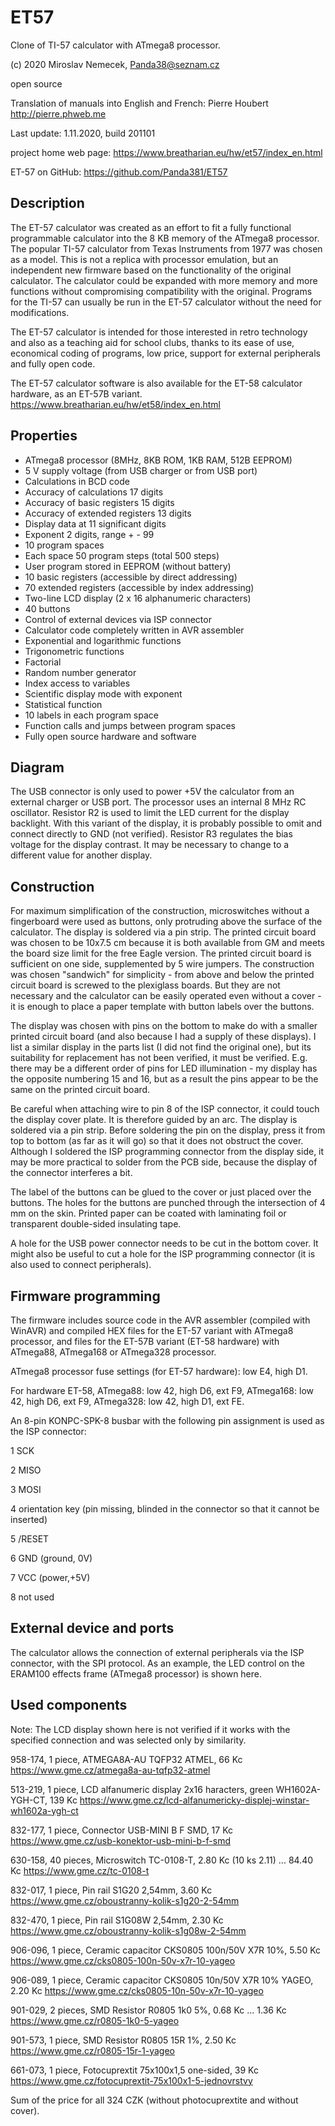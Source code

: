 # ET57
Clone of TI-57 calculator with ATmega8 processor.

(c) 2020 Miroslav Nemecek, Panda38@seznam.cz

open source

Translation of manuals into English and French: Pierre Houbert http://pierre.phweb.me

Last update: 1.11.2020, build 201101

project home web page: https://www.breatharian.eu/hw/et57/index_en.html

ET-57 on GitHub: https://github.com/Panda381/ET57


Description
-----------
The ET-57 calculator was created as an effort to fit a fully functional programmable calculator into the 8 KB memory of the ATmega8 processor. The popular TI-57 calculator from Texas Instruments from 1977 was chosen as a model. This is not a replica with processor emulation, but an independent new firmware based on the functionality of the original calculator. The calculator could be expanded with more memory and more functions without compromising compatibility with the original. Programs for the TI-57 can usually be run in the ET-57 calculator without the need for modifications.

The ET-57 calculator is intended for those interested in retro technology and also as a teaching aid for school clubs, thanks to its ease of use, economical coding of programs, low price, support for external peripherals and fully open code.

The ET-57 calculator software is also available for the ET-58 calculator hardware, as an ET-57B variant. https://www.breatharian.eu/hw/et58/index_en.html


Properties
----------
- ATmega8 processor (8MHz, 8KB ROM, 1KB RAM, 512B EEPROM)
- 5 V supply voltage (from USB charger or from USB port)
- Calculations in BCD code
- Accuracy of calculations 17 digits
- Accuracy of basic registers 15 digits
- Accuracy of extended registers 13 digits
- Display data at 11 significant digits
- Exponent 2 digits, range + - 99
- 10 program spaces
- Each space 50 program steps (total 500 steps)
- User program stored in EEPROM (without battery)
- 10 basic registers (accessible by direct addressing)
- 70 extended registers (accessible by index addressing)
- Two-line LCD display (2 x 16 alphanumeric characters)
- 40 buttons
- Control of external devices via ISP connector
- Calculator code completely written in AVR assembler
- Exponential and logarithmic functions
- Trigonometric functions
- Factorial
- Random number generator
- Index access to variables
- Scientific display mode with exponent
- Statistical function
- 10 labels in each program space
- Function calls and jumps between program spaces
- Fully open source hardware and software


Diagram
-------
The USB connector is only used to power +5V the calculator from an external charger or USB port. The processor uses an internal 8 MHz RC oscillator. Resistor R2 is used to limit the LED current for the display backlight. With this variant of the display, it is probably possible to omit and connect directly to GND (not verified). Resistor R3 regulates the bias voltage for the display contrast. It may be necessary to change to a different value for another display.


Construction
------------
For maximum simplification of the construction, microswitches without a fingerboard were used as buttons, only protruding above the surface of the calculator. The display is soldered via a pin strip. The printed circuit board was chosen to be 10x7.5 cm because it is both available from GM and meets the board size limit for the free Eagle version. The printed circuit board is sufficient on one side, supplemented by 5 wire jumpers. The construction was chosen "sandwich" for simplicity - from above and below the printed circuit board is screwed to the plexiglass boards. But they are not necessary and the calculator can be easily operated even without a cover - it is enough to place a paper template with button labels over the buttons.

The display was chosen with pins on the bottom to make do with a smaller printed circuit board (and also because I had a supply of these displays). I list a similar display in the parts list (I did not find the original one), but its suitability for replacement has not been verified, it must be verified. E.g. there may be a different order of pins for LED illumination - my display has the opposite numbering 15 and 16, but as a result the pins appear to be the same on the printed circuit board.

Be careful when attaching wire to pin 8 of the ISP connector, it could touch the display cover plate. It is therefore guided by an arc. The display is soldered via a pin strip. Before soldering the pin on the display, press it from top to bottom (as far as it will go) so that it does not obstruct the cover. Although I soldered the ISP programming connector from the display side, it may be more practical to solder from the PCB side, because the display of the connector interferes a bit.

The label of the buttons can be glued to the cover or just placed over the buttons. The holes for the buttons are punched through the intersection of 4 mm on the skin. Printed paper can be coated with laminating foil or transparent double-sided insulating tape.

A hole for the USB power connector needs to be cut in the bottom cover. It might also be useful to cut a hole for the ISP programming connector (it is also used to connect peripherals).


Firmware programming
--------------------
The firmware includes source code in the AVR assembler (compiled with WinAVR) and compiled HEX files for the ET-57 variant with ATmega8 processor, and files for the ET-57B variant (ET-58 hardware) with ATmega88, ATmega168 or ATmega328 processor.

ATmega8 processor fuse settings (for ET-57 hardware): low E4, high D1.

For hardware ET-58, ATmega88: low 42, high D6, ext F9, ATmega168: low 42, high D6, ext F9, ATmega328: low 42, high D1, ext FE.

An 8-pin KONPC-SPK-8 busbar with the following pin assignment is used as the ISP connector:

1 SCK

2 MISO

3 MOSI

4 orientation key (pin missing, blinded in the connector so that it cannot be inserted)

5 /RESET

6 GND (ground, 0V)

7 VCC (power,+5V)

8 not used


External device and ports
-------------------------
The calculator allows the connection of external peripherals via the ISP connector, with the SPI protocol. As an example, the LED control on the ERAM100 effects frame (ATmega8 processor) is shown here.


Used components
---------------
Note: The LCD display shown here is not verified if it works with the specified connection and was selected only by similarity.

958-174, 1 piece, ATMEGA8A-AU TQFP32 ATMEL, 66 Kc https://www.gme.cz/atmega8a-au-tqfp32-atmel

513-219, 1 piece, LCD alfanumeric display 2x16 haracters, green WH1602A-YGH-CT, 139 Kc https://www.gme.cz/lcd-alfanumericky-displej-winstar-wh1602a-ygh-ct

832-177, 1 piece, Connector USB-MINI B F SMD, 17 Kc https://www.gme.cz/usb-konektor-usb-mini-b-f-smd

630-158, 40 pieces, Microswitch TC-0108-T, 2.80 Kc (10 ks 2.11) ... 84.40 Kc https://www.gme.cz/tc-0108-t

832-017, 1 piece, Pin rail S1G20 2,54mm, 3.60 Kc https://www.gme.cz/oboustranny-kolik-s1g20-2-54mm

832-470, 1 piece, Pin rail S1G08W 2,54mm, 2.30 Kc https://www.gme.cz/oboustranny-kolik-s1g08w-2-54mm

906-096, 1 piece, Ceramic capacitor CKS0805 100n/50V X7R 10%, 5.50 Kc https://www.gme.cz/cks0805-100n-50v-x7r-10-yageo

906-089, 1 piece, Ceramic capacitor CKS0805 10n/50V X7R 10% YAGEO, 2.20 Kc https://www.gme.cz/cks0805-10n-50v-x7r-10-yageo

901-029, 2 pieces, SMD Resistor R0805 1k0 5%, 0.68 Kc ... 1.36 Kc https://www.gme.cz/r0805-1k0-5-yageo

901-573, 1 piece, SMD Resistor R0805 15R 1%, 2.50 Kc https://www.gme.cz/r0805-15r-1-yageo

661-073, 1 piece, Fotocuprextit 75x100x1,5 one-sided, 39 Kc https://www.gme.cz/fotocuprextit-75x100x1-5-jednovrstvy

Sum of the price for all 324 CZK (without photocuprextite and without cover).
